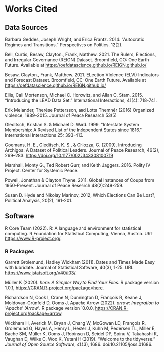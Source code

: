 # Works Cited

## Data Sources

Barbara Geddes, Joseph Wright, and Erica Frantz. 2014. “Autocratic Regimes and Transitions.” Perspectives on Politics. 12(2).

Bell, Curtis, Besaw, Clayton., Frank, Matthew. 2021. The Rulers, Elections, and Irregular Governance (REIGN) Dataset. Broomfield, CO: One Earth Future. Available at https://oefdatascience.github.io/REIGN.github.io/

Besaw, Clayton., Frank, Matthew. 2021. ELection VIolence (ELVI) Indicators and Forecast Dataset. Broomfield, CO: One Earth Future. Available at https://oefdatascience.github.io/REIGN.github.io/

Ellis, Cali Mortenson, Michael C. Horowitz, and Allan C. Stam. 2015. “Introducing the LEAD Data Set.” International Interactions, 41(4): 718-741.

Erik Melander, Therése Pettersson, and Lotta Themnér (2016) Organized violence, 1989–2015. Journal of Peace Research 53(5)

Gleditsch, Kristian S. & Michael D. Ward. 1999. "Interstate System Membership: A Revised List of the Independent States since 1816." International Interactions 25: 393-413.

Goemans, H. E., Gleditsch, K. S., & Chiozza, G. (2009). Introducing Archigos: A Dataset of Political Leaders. Journal of Peace Research, 46(2), 269–283. https://doi.org/10.1177/0022343308100719

Marshall, Monty G., Ted Robert Gurr, and Keith Jaggers. 2016. Polity IV Project. Center for Systemic Peace.

Powell, Jonathan & Clayton Thyne. 2011. Global Instances of Coups from 1950-Present. Journal of Peace Research 48(2):249-259.

Susan D. Hyde and Nikolay Marinov, 2012, Which Elections Can Be Lost?, Political Analysis, 20(2), 191-201.

## Software

R Core Team (2022). R: A language and environment for statistical computing. R Foundation for Statistical Computing, Vienna, Austria. URL https://www.R-project.org/.

### R Packages

Garrett Grolemund, Hadley Wickham (2011). Dates and Times Made Easy with lubridate. Journal of Statistical Software, 40(3), 1-25. URL https://www.jstatsoft.org/v40/i03/.

Müller K (2020). _here: A Simpler Way to Find Your Files_. R package version 1.0.1, <https://CRAN.R-project.org/package=here>.

Richardson N, Cook I, Crane N, Dunnington D, François R, Keane J, Moldovan-Grünfeld D, Ooms J, Apache Arrow (2022). _arrow: Integration to 'Apache' 'Arrow'_. R package version 10.0.0, <https://CRAN.R-project.org/package=arrow>.

Wickham H, Averick M, Bryan J, Chang W, McGowan LD, François R, Grolemund G, Hayes A, Henry L, Hester J, Kuhn M, Pedersen TL, Miller E, Bache SM, Müller K, Ooms J, Robinson D, Seidel DP, Spinu V, Takahashi K, Vaughan D, Wilke C, Woo K, Yutani H (2019). “Welcome to the tidyverse.” _Journal of Open Source Software_, *4*(43), 1686. doi:10.21105/joss.01686.

